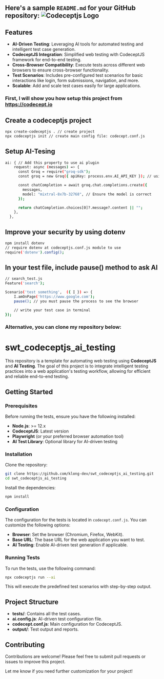 Here's a sample `README.md` for your GitHub repository:
![Codeceptjs Logo]([https://github.com/klong-dev/swt_codeceptjs_ai_testing/images/screenshot.png](https://avatars.githubusercontent.com/u/54646432?s=280&v=4))
---
## Features

- **AI-Driven Testing**: Leveraging AI tools for automated testing and intelligent test case generation.
- **CodeceptJS Integration**: Simplified web testing with CodeceptJS framework for end-to-end testing.
- **Cross-Browser Compatibility**: Execute tests across different web browsers to ensure cross-browser functionality.
- **Test Scenarios**: Includes pre-configured test scenarios for basic interactions like login, form submissions, navigation, and more.
- **Scalable**: Add and scale test cases easily for large applications.
  
### First, I will show you how setup this project from https://codecept.io
## Create a codeceptjs project
```bash
npx create-codeceptjs . // create project
npx codeceptjs init // create main config file: codecept.conf.js
```

## Setup AI-Tesing
```bash
ai: { // Add this property to use ai plugin
    request: async (messages) => {
      const Groq = require("groq-sdk");
      const groq = new Groq({ apiKey: process.env.AI_API_KEY }); // using .env to protect your api_key

      const chatCompletion = await groq.chat.completions.create({
        messages,
        model: "mixtral-8x7b-32768", // Ensure the model is correct
      });

      return chatCompletion.choices[0]?.message?.content || "";
    },
  },
```

## Improve your security by using dotenv
```bash
npm install dotenv
// require dotenv at codeceptjs.conf.js module to use
require('dotenv').config();
```

## In your test file, include pause() method to ask AI
```bash
// search_test.js
Feature('search');

Scenario('test something',  ({ I }) => {
    I.amOnPage('https://www.google.com');
    pause(); // you must pause the process to see the browser

    // write your test case in terminal
});

```
### Alternative, you can clone my repository below:

# swt_codeceptjs_ai_testing

This repository is a template for automating web testing using **CodeceptJS** and **AI Testing**. The goal of this project is to integrate intelligent testing practices into a web application's testing workflow, allowing for efficient and reliable end-to-end testing.


## Getting Started

### Prerequisites

Before running the tests, ensure you have the following installed:

- **Node.js**: >= 12.x
- **CodeceptJS**: Latest version
- **Playwright** (or your preferred browser automation tool)
- **AI Test Library**: Optional library for AI-driven testing

### Installation

Clone the repository:

```bash
git clone https://github.com/klong-dev/swt_codeceptjs_ai_testing.git
cd swt_codeceptjs_ai_testing
```

Install the dependencies:

```bash
npm install
```

### Configuration

The configuration for the tests is located in `codecept.conf.js`. You can customize the following options:

- **Browser**: Set the browser (Chromium, Firefox, WebKit).
- **Base URL**: The base URL for the web application you want to test.
- **AI Testing**: Enable AI-driven test generation if applicable.

### Running Tests

To run the tests, use the following command:

```bash
npx codeceptjs run --ai
```

This will execute the predefined test scenarios with step-by-step output.

## Project Structure

- **tests/**: Contains all the test cases.
- **ai.config.js**: AI-driven test configuration file.
- **codecept.conf.js**: Main configuration for CodeceptJS.
- **output/**: Test output and reports.

## Contributing

Contributions are welcome! Please feel free to submit pull requests or issues to improve this project.


Let me know if you need further customization for your project!
